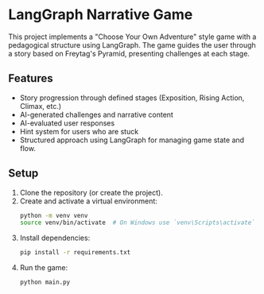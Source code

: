 # LangGraph Narrative Game

This project implements a "Choose Your Own Adventure" style game with a pedagogical structure using LangGraph.
The game guides the user through a story based on Freytag's Pyramid, presenting challenges at each stage.

## Features

- Story progression through defined stages (Exposition, Rising Action, Climax, etc.)
- AI-generated challenges and narrative content
- AI-evaluated user responses
- Hint system for users who are stuck
- Structured approach using LangGraph for managing game state and flow.

## Setup

1.  Clone the repository (or create the project).
2.  Create and activate a virtual environment:
    ```bash
    python -m venv venv
    source venv/bin/activate  # On Windows use `venv\Scripts\activate`
    ```
3.  Install dependencies:
    ```bash
    pip install -r requirements.txt
    ```
4.  Run the game:
    ```bash
    python main.py
    ```
